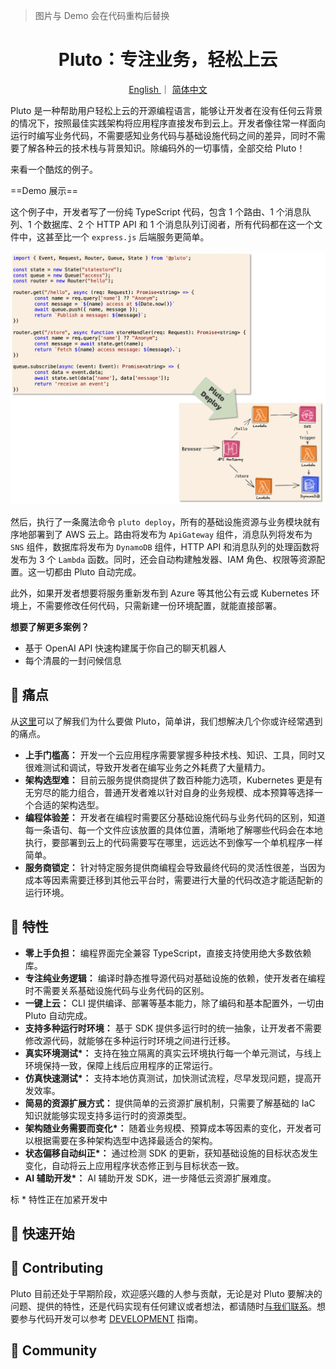 > 图片与 Demo 会在代码重构后替换

<h1 align="center"> Pluto：专注业务，轻松上云 </h1>
<p align="center"> 
   <a href="./README.md"> English </a> 
   ｜ 
   <a href="./README_zh.md"> 简体中文 </a>
</p>

Pluto 是一种帮助用户轻松上云的开源编程语言，能够让开发者在没有任何云背景的情况下，按照最佳实践架构将应用程序直接发布到云上。开发者像往常一样面向运行时编写业务代码，不需要感知业务代码与基础设施代码之间的差异，同时不需要了解各种云的技术栈与背景知识。除编码外的一切事情，全部交给 Pluto！

来看一个酷炫的例子。

==Demo 展示==

这个例子中，开发者写了一份纯 TypeScript 代码，包含 1 个路由、1 个消息队列、1 个数据库、2 个 HTTP API 和 1 个消息队列订阅者，所有代码都在这一个文件中，这甚至比一个 `express.js` 后端服务更简单。

![Pluto Deploy](./assets/pluto-deploy.png)

然后，执行了一条魔法命令 `pluto deploy`，所有的基础设施资源与业务模块就有序地部署到了 AWS 云上。路由将发布为 `ApiGateway` 组件，消息队列将发布为 `SNS` 组件，数据库将发布为 `DynamoDB` 组件，HTTP API 和消息队列的处理函数将发布为 3 个 `Lambda` 函数。同时，还会自动构建触发器、IAM 角色、权限等资源配置。这一切都由 Pluto 自动完成。

此外，如果开发者想要将服务重新发布到 Azure 等其他公有云或 Kubernetes 环境上，不需要修改任何代码，只需新建一份环境配置，就能直接部署。

**想要了解更多案例？**

- 基于 OpenAI API 快速构建属于你自己的聊天机器人
- 每个清晨的一封问候信息

## 🤯 痛点

从[这里](./docs/zh-CN/what-problems-pluto-aims-to-address.md)可以了解我们为什么要做 Pluto，简单讲，我们想解决几个你或许经常遇到的痛点。

- **上手门槛高：** 开发一个云应用程序需要掌握多种技术栈、知识、工具，同时又很难测试和调试，导致开发者在编写业务之外耗费了大量精力。
- **架构选型难：** 目前云服务提供商提供了数百种能力选项，Kubernetes 更是有无穷尽的能力组合，普通开发者难以针对自身的业务规模、成本预算等选择一个合适的架构选型。
- **编程体验差：** 开发者在编程时需要区分基础设施代码与业务代码的区别，知道每一条语句、每一个文件应该放置的具体位置，清晰地了解哪些代码会在本地执行，要部署到云上的代码需要写在哪里，远远达不到像写一个单机程序一样简单。
- **服务商锁定：** 针对特定服务提供商编程会导致最终代码的灵活性很差，当因为成本等因素需要迁移到其他云平台时，需要进行大量的代码改造才能适配新的运行环境。

## 🌟 特性

- **零上手负担：** 编程界面完全兼容 TypeScript，直接支持使用绝大多数依赖库。
- **专注纯业务逻辑：** 编译时静态推导源代码对基础设施的依赖，使开发者在编程时不需要关系基础设施代码与业务代码的区别。
- **一键上云：** CLI 提供编译、部署等基本能力，除了编码和基本配置外，一切由 Pluto 自动完成。
- **支持多种运行时环境：** 基于 SDK 提供多运行时的统一抽象，让开发者不需要修改源代码，就能够在多种运行时环境之间进行迁移。
- **真实环境测试\*：** 支持在独立隔离的真实云环境执行每一个单元测试，与线上环境保持一致，保障上线后应用程序的正常运行。
- **仿真快速测试\*：** 支持本地仿真测试，加快测试流程，尽早发现问题，提高开发效率。
- **简易的资源扩展方式：** 提供简单的云资源扩展机制，只需要了解基础的 IaC 知识就能够实现支持多运行时的资源类型。
- **架构随业务需要而变化\*：** 随着业务规模、预算成本等因素的变化，开发者可以根据需要在多种架构选型中选择最适合的架构。
- **状态偏移自动纠正\*：** 通过检测 SDK 的更新，获知基础设施的目标状态发生变化，自动将云上应用程序状态修正到与目标状态一致。
- **AI 辅助开发\*：** AI 辅助开发 SDK，进一步降低云资源扩展难度。

标 * 特性正在加紧开发中

## 🚀 快速开始

## 👏 Contributing

Pluto 目前还处于早期阶段，欢迎感兴趣的人参与贡献，无论是对 Pluto 要解决的问题、提供的特性，还是代码实现有任何建议或者想法，都请随时[与我们联系](#)。想要参与代码开发可以参考 [DEVELOPMENT](#) 指南。

## 💬 Community
